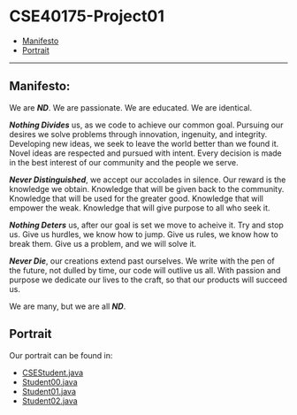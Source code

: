 # CSE40175-Project01
* [Manifesto](#manifesto)
* [Portrait](#portrait)

---

## Manifesto:

We are **_ND_**. We are passionate. We are educated. We are identical.

**_Nothing Divides_** us, as we code to achieve our common goal. Pursuing our desires we solve problems through innovation, ingenuity, and integrity. Developing new ideas, we seek to leave the world better than we found it. Novel ideas are respected and pursued with intent. Every decision is made in the best interest of our community and the people we serve.

**_Never Distinguished_**, we accept our accolades in silence. Our reward is the knowledge we obtain. Knowledge that will be given back to the community. Knowledge that will be used for the greater good. Knowledge that will empower the weak. Knowledge that will give purpose to all who seek it. 

**_Nothing Deters_** us, after our goal is set we move to acheive it. Try and stop us. Give us hurdles, we know how to jump. Give us rules, we know how to break them. Give us a problem, and we will solve it. 

**_Never Die_**, our creations extend past ourselves. We write with the pen of the future, not dulled by time, our code will outlive us all. With passion and purpose we dedicate our lives to the craft, so that our products will succeed us.

We are many, but we are all **_ND_**.

## Portrait

Our portrait can be found in:
* [CSEStudent.java](CSEStudent.java)
* [Student00.java](CSEStudent.java)
* [Student01.java](CSEStudent.java)
* [Student02.java](CSEStudent.java)
